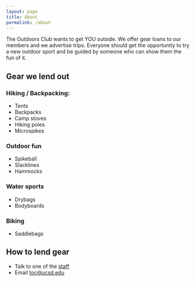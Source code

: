 ```yaml
---
layout: page
title: About
permalink: /about
---
```


The Outdoors Club wants to get YOU outside. We offer gear loans to our members
and we advertise trips. Everyone should get the opportunity to try a new outdoor
sport and be guided by someone who can show them the fun of it.

## Gear we lend out
### Hiking / Backpacking:
- Tents
- Backpacks
- Camp stoves
- Hiking poles
- Microspikes
### Outdoor fun
- Spikeball
- Slacklines
- Hammocks
### Water sports
- Drybags
- Bodyboards
### Biking
- Saddlebags

## How to lend gear
* Talk to one of the [staff](/staff)
* Email [toc@ucsd.edu](mailto:toc@ucsd.edu)
